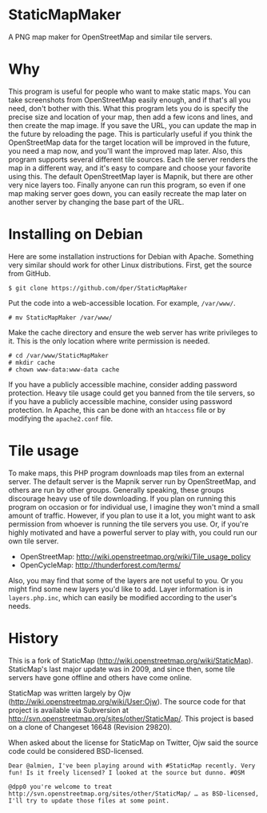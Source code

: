 StaticMapMaker
==============

A PNG map maker for OpenStreetMap and similar tile servers.

Why
===

This program is useful for people who want to make static maps.  You can take screenshots from OpenStreetMap easily enough, and if that's all you need, don't bother with this.  What this program lets you do is specify the precise size and location of your map, then add a few icons and lines, and then create the map image.  If you save the URL, you can update the map in the future by reloading the page.  This is particularly useful if you think the OpenStreetMap data for the target location will be improved in the future, you need a map now, and you'll want the improved map later.  Also, this program supports several different tile sources.  Each tile server renders the map in a different way, and it's easy to compare and choose your favorite using this.  The default OpenStreetMap layer is Mapnik, but there are other very nice layers too.  Finally anyone can run this program, so even if one map making server goes down, you can easily recreate the map later on another server by changing the base part of the URL.

Installing on Debian
====================

Here are some installation instructions for Debian with Apache.  Something very similar should work for other Linux distributions.  First, get the source from GitHub.

    $ git clone https://github.com/dper/StaticMapMaker
    
Put the code into a web-accessible location.  For example, `/var/www/`.

    # mv StaticMapMaker /var/www/
    
Make the cache directory and ensure the web server has write privileges to it.  This is the only location where write permission is needed.

    # cd /var/www/StaticMapMaker
    # mkdir cache
    # chown www-data:www-data cache

If you have a publicly accessible machine, consider adding password protection.  Heavy tile usage could get you banned from the tile servers, so if you have a publicly accessible machine, consider using password protection.  In Apache, this can be done with an `htaccess` file or by modifying the `apache2.conf` file.

Tile usage
==========

To make maps, this PHP program downloads map tiles from an external server.  The default server is the Mapnik server run by OpenStreetMap, and others are run by other groups.  Generally speaking, these groups discourage heavy use of tile downloading.  If you plan on running this program on occasion or for individual use, I imagine they won't mind a small amount of traffic.  However, if you plan to use it a lot, you might want to ask permission from whoever is running the tile servers you use.  Or, if you're highly motivated and have a powerful server to play with, you could run our own tile server.

* OpenStreetMap: <http://wiki.openstreetmap.org/wiki/Tile_usage_policy>
* OpenCycleMap: <http://thunderforest.com/terms/>

Also, you may find that some of the layers are not useful to you.  Or you might find some new layers you'd like to add.  Layer information is in `layers.php.inc`, which can easily be modified according to the user's needs.

History
=======

This is a fork of StaticMap (<http://wiki.openstreetmap.org/wiki/StaticMap>).  StaticMap's last major update was in 2009, and since then, some tile servers have gone offline and others have come online.

StaticMap was written largely by Ojw (<http://wiki.openstreetmap.org/wiki/User:Ojw>).  The source code for that project is available via Subversion at <http://svn.openstreetmap.org/sites/other/StaticMap/>.  This project is based on a clone of Changeset 16648 (Revision 29820).

When asked about the license for StaticMap on Twitter, Ojw said the source code could be considered BSD-licensed.

    Dear @almien, I've been playing around with #StaticMap recently. Very fun! Is it freely licensed? I looked at the source but dunno. #OSM

    @dpp0 you're welcome to treat http://svn.openstreetmap.org/sites/other/StaticMap/ … as BSD-licensed, I'll try to update those files at some point.

